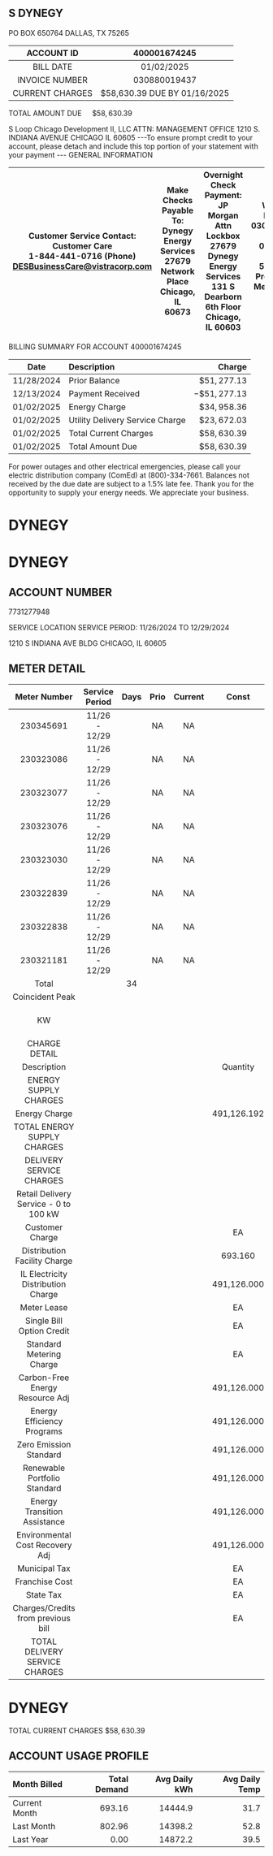 ## S DYNEGY

PO BOX 650764 DALLAS, TX 75265

| ACCOUNT ID | 400001674245 |
| :--: | :--: |
| BILL DATE | 01/02/2025 |
| INVOICE NUMBER | 030880019437 |
| CURRENT CHARGES | \$58,630.39 DUE BY 01/16/2025 |

TOTAL AMOUNT DUE $\quad \$ 58,630.39$

S Loop Chicago Development II, LLC
ATTN: MANAGEMENT OFFICE
1210 S. INDIANA AVENUE
CHICAGO IL 60605
---To ensure prompt credit to your account, please detach and include this top portion of your statement with your payment ---
GENERAL INFORMATION

| Customer Service Contact: <br> Customer Care <br> 1-844-441-0716 (Phone) <br> DESBusinessCare@vistracorp.com | Make Checks Payable To: <br> Dynegy Energy Services <br> 27679 Network Place <br> Chicago, IL 60673 | Overnight Check Payment: <br> JP Morgan Attn Lockbox 27679 <br> Dynegy Energy Services <br> 131 S Dearborn 6th Floor <br> Chicago, IL 60603 | Wire/ACH: <br> Invoice \#: 030880019437 <br> ABA \#: 071000013 <br> Acct \#: 581948291 <br> Preferred Pay Method: ACH-CTX |
| :--: | :--: | :--: | :--: |

BILLING SUMMARY FOR ACCOUNT 400001674245

| Date | Description | Charge |
| :--: | :-- | --: |
| $11 / 28 / 2024$ | Prior Balance | $\$ 51,277.13$ |
| $12 / 13 / 2024$ | Payment Received | $-\$ 51,277.13$ |
| $01 / 02 / 2025$ | Energy Charge | $\$ 34,958.36$ |
| $01 / 02 / 2025$ | Utility Delivery Service Charge | $\$ 23,672.03$ |
| $01 / 02 / 2025$ | Total Current Charges | $\$ 58,630.39$ |
| $01 / 02 / 2025$ | Total Amount Due | $\$ 58,630.39$ |

For power outages and other electrical emergencies, please call your electric distribution company (ComEd) at (800)-334-7661.
Balances not received by the due date are subject to a 1.5\% late fee.
Thank you for the opportunity to supply your energy needs. We appreciate your business.

# DYNEGY

# DYNEGY 

## ACCOUNT NUMBER

7731277948

SERVICE LOCATION
SERVICE PERIOD: 11/26/2024 TO 12/29/2024

1210 S INDIANA AVE BLDG CHICAGO, IL 60605

## METER DETAIL

| Meter Number | Service <br> Period | Days | Prio | Current | Const | Total kWh | On-Pk kWh | Off-Pk kWh | Peak kW | Coincident Peak kW |
| :--: | :--: | :--: | :--: | :--: | :--: | :--: | :--: | :--: | :--: | :--: |
| 230345691 | 11/26 - 12/29 |  | NA | NA |  | 18.833 |  |  | 0.03 at 12/07 20:00 | 0.03 |
| 230323086 | 11/26 - 12/29 |  | NA | NA |  | 48.888 |  |  | 31.58 at 12/15 08:00 | 31.58 |
| 230323077 | 11/26 - 12/29 |  | NA | NA |  | 64,025.58 |  |  | 137.97 at 12/12 23:00 | 137.97 |
| 230323076 | 11/26 - 12/29 |  | NA | NA |  | 35,195.952 |  |  | 73.67 at 12/05 06:00 | 73.67 |
| 230323030 | 11/26 - 12/29 |  | NA | NA |  | 352,119.03 |  |  | 485.85 at 12/04 19:00 | 485.85 |
| 230322839 | 11/26 - 12/29 |  | NA | NA |  | 0 |  |  | 0 at 12/18 01:00 | 0.00 |
| 230322838 | 11/26 - 12/29 |  | NA | NA |  | 39,699.144 |  |  | 55.08 at 12/06 12:00 | 55.08 |
| 230321181 | 11/26 - 12/29 |  | NA | NA |  | 18.765 |  |  | 0.03 at 12/20 05:00 | 0.03 |
| Total |  | 34 |  |  |  | 491,126.192 |  |  |  |  |
| Coincident Peak |  |  |  |  |  |  |  |  |  |  |
| KW |  |  |  |  |  |  |  |  | 706.00 at 12/12 19:00 |  |
| CHARGE DETAIL |  |  |  |  |  |  |  |  |  |  |
| Description |  |  |  |  | Quantity | Units | Rate | Charge | Totals |
| ENERGY SUPPLY CHARGES |  |  |  |  |  |  |  |  |  |
| Energy Charge |  |  |  |  | 491,126.192 | KWH | \$0.07118000 | \$34,958.36 |  |
| TOTAL ENERGY SUPPLY CHARGES |  |  |  |  |  |  |  |  | \$34,958.36 |
| DELIVERY SERVICE CHARGES |  |  |  |  |  |  |  |  |  |
| Retail Delivery Service - 0 to 100 kW |  |  |  |  |  |  |  |  |  |
| Customer Charge |  |  |  |  | EA |  |  | \$1,005.53 |  |
| Distribution Facility Charge |  |  |  |  | 693.160 | KW | \$13.49000000 | \$9,350.73 |  |
| IL Electricity Distribution Charge |  |  |  |  | 491,126.000 | KWH | \$0.00124000 | \$609.00 |  |
| Meter Lease |  |  |  |  | EA |  |  | \$67.46 |  |
| Single Bill Option Credit |  |  |  |  | EA |  |  | - $\$ 0.69$ |  |
| Standard Metering Charge |  |  |  |  | EA |  |  | \$14.10 |  |
| Carbon-Free Energy Resource Adj |  |  |  |  | 491,126.000 | KWH | \$0.00377000 | \$1,851.55 |  |
| Energy Efficiency Programs |  |  |  |  | 491,126.000 | KWH | \$0.00444000 | \$2,180.60 |  |
| Zero Emission Standard |  |  |  |  | 491,126.000 | KWH | \$0.00195000 | \$957.70 |  |
| Renewable Portfolio Standard |  |  |  |  | 491,126.000 | KWH | \$0.00502000 | \$2,465.45 |  |
| Energy Transition Assistance |  |  |  |  | 491,126.000 | KWH | \$0.00072000 | \$353.61 |  |
| Environmental Cost Recovery Adj |  |  |  |  | 491,126.000 | KWH | \$0.00002000 | \$9.82 |  |
| Municipal Tax |  |  |  |  | EA |  |  | \$1,807.78 |  |
| Franchise Cost |  |  |  |  | EA |  |  | \$1,526.53 |  |
| State Tax |  |  |  |  | EA |  |  | \$1,472.86 |  |
| Charges/Credits from previous bill |  |  |  |  | EA |  |  | \$21,781.58 |  |
| TOTAL DELIVERY SERVICE CHARGES |  |  |  |  |  |  |  |  | \$23,672.03 |

# DYNEGY 

TOTAL CURRENT CHARGES
$\$ 58,630.39$

## ACCOUNT USAGE PROFILE

| Month Billed | Total Demand | Avg Daily kWh | Avg Daily Temp |
| :-- | --: | --: | --: |
| Current Month | 693.16 | 14444.9 | 31.7 |
| Last Month | 802.96 | 14398.2 | 52.8 |
| Last Year | 0.00 | 14872.2 | 39.5 |


